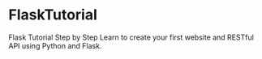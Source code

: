 # FlaskTutorial
Flask Tutorial Step by Step Learn to create your first website and RESTful API using Python and Flask.
